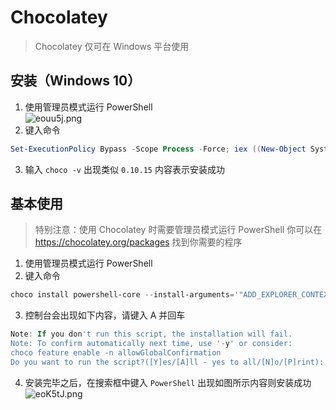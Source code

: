 # Chocolatey

> Chocolatey 仅可在 Windows 平台使用

## 安装（Windows 10）

1. 使用管理员模式运行 PowerShell  
![eouu5j.png](https://s2.ax1x.com/2019/08/08/eouu5j.png)
2. 键入命令  
~~~PowerShell
Set-ExecutionPolicy Bypass -Scope Process -Force; iex ((New-Object System. Net. WebClient). DownloadString('https://chocolatey.org/install.ps1'))
~~~
3. 输入 `choco -v` 出现类似 `0.10.15` 内容表示安装成功

## 基本使用

> 特别注意：使用 Chocolatey 时需要管理员模式运行 PowerShell
> 你可以在 https://chocolatey.org/packages 找到你需要的程序

1. 使用管理员模式运行 PowerShell
2. 键入命令  
~~~PowerShell
choco install powershell-core --install-arguments='"ADD_EXPLORER_CONTEXT_MENU_OPENPOWERSHELL=1 REGISTER_MANIFEST=1 ENABLE_PSREMOTING=1"'
~~~
3. 控制台会出现如下内容，请键入 A 并回车  
~~~PowerShell
Note: If you don't run this script, the installation will fail.
Note: To confirm automatically next time, use '-y' or consider:
choco feature enable -n allowGlobalConfirmation
Do you want to run the script?([Y]es/[A]ll - yes to all/[N]o/[P]rint): A
~~~
4. 安装完毕之后，在搜索框中键入 `PowerShell` 出现如图所示内容则安装成功  
![eoK5tJ.png](https://s2.ax1x.com/2019/08/08/eoK5tJ.png)
